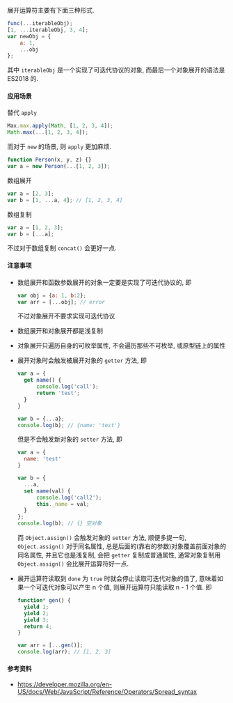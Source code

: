 展开运算符主要有下面三种形式.

```javascript
func(...iterableObj);
[1, ...iterableObj, 3, 4];
var newObj = {
    a: 1,
    ...obj
};
```

其中 `iterableObj` 是一个实现了可迭代协议的对象, 而最后一个对象展开的语法是 ES2018 的.



#### 应用场景

替代 `apply`

```javascript
Max.max.apply(Math, [1, 2, 3, 4]);
Math.max(...[1, 2, 3, 4]);
```

而对于 `new` 的场景, 则 `apply` 更加麻烦.

```javascript
function Person(x, y, z) {}
var a = new Person(...[1, 2, 3]);
```

数组展开

```javascript
var a = [2, 3];
var b = [1, ...a, 4]; // [1, 2, 3, 4]
```

数组复制

```javascript
var a = [1, 2, 3];
var b = [...a];
```

不过对于数组复制 `concat()` 会更好一点.



#### 注意事项

* 数组展开和函数参数展开的对象一定要是实现了可迭代协议的, 即

  ```javascript
  var obj = {a: 1, b:2};
  var arr = [...obj]; // error
  ```

  不过对象展开不要求实现可迭代协议

* 数组展开和对象展开都是浅复制

* 对象展开只遍历自身的可枚举属性, 不会遍历那些不可枚举, 或原型链上的属性

* 展开对象时会触发被展开对象的 `getter` 方法, 即

  ```javascript
  var a = {
  	get name() {
  		console.log('call');
  		return 'test';
  	}
  }
  
  var b = {...a};
  console.log(b); // {name: 'test'}
  ```

  但是不会触发新对象的 `setter` 方法, 即

  ```javascript
  var a = {
  	name: 'test'
  }
  
  var b = {
  	...a,
  	set name(val) {
  		console.log('call2');
  		this._name = val;
  	}
  };
  console.log(b); // {} 空对象
  ```

  而 `Object.assign()` 会触发对象的 `setter` 方法, 顺便多提一句, `Object.assign()` 对于同名属性, 总是后面的(靠右的参数)对象覆盖前面对象的同名属性, 并且它也是浅复制, 会把 `getter` 复制成普通属性, 通常对象复制用 `Object.assign()` 会比展开运算符好一点.

* 展开运算符读取到 `done` 为 `true` 时就会停止读取可迭代对象的值了, 意味着如果一个可迭代对象可以产生 n 个值, 则展开运算符只能读取 n - 1 个值. 即

  ```javascript
  function* gen() {
  	yield 1;
  	yield 2;
  	yield 3;
  	return 4;
  }
  
  var arr = [...gen()];
  console.log(arr); // [1, 2, 3]
  ```

  



#### 参考资料

* https://developer.mozilla.org/en-US/docs/Web/JavaScript/Reference/Operators/Spread_syntax